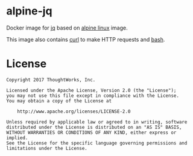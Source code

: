 # alpine-jq
Docker image for [jq](http://stedolan.github.io/jq/) based on [alpine linux](https://alpinelinux.org/) image.

This image also contains [curl](https://curl.haxx.se/) to make HTTP requests and [bash](https://www.gnu.org/software/bash/).

# License

```
Copyright 2017 ThoughtWorks, Inc.

Licensed under the Apache License, Version 2.0 (the "License");
you may not use this file except in compliance with the License.
You may obtain a copy of the License at

    http://www.apache.org/licenses/LICENSE-2.0

Unless required by applicable law or agreed to in writing, software
distributed under the License is distributed on an "AS IS" BASIS,
WITHOUT WARRANTIES OR CONDITIONS OF ANY KIND, either express or implied.
See the License for the specific language governing permissions and
limitations under the License.
```
